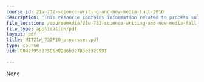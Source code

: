 ```yaml
---
course_id: 21w-732-science-writing-and-new-media-fall-2010
description: 'This resource contains information related to process summary. '
file_location: /coursemedia/21w-732-science-writing-and-new-media-fall-2010/0042f95327595b8266b3278302329991_MIT21W_732F10_processes.pdf
file_type: application/pdf
layout: pdf
title: MIT21W_732F10_processes.pdf
type: course
uid: 0042f95327595b8266b3278302329991

---
```

None